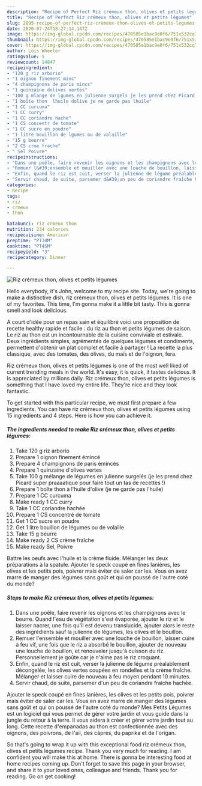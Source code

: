 ```yaml
---
description: "Recipe of Perfect Riz crémeux thon, olives et petits légumes"
title: "Recipe of Perfect Riz crémeux thon, olives et petits légumes"
slug: 2095-recipe-of-perfect-riz-cremeux-thon-olives-et-petits-legumes
date: 2020-07-24T18:27:14.147Z
image: https://img-global.cpcdn.com/recipes/470585e1bac9e0f6/751x532cq70/riz-cremeux-thon-olives-et-petits-legumes-photo-principale-de-la-recette.jpg
thumbnail: https://img-global.cpcdn.com/recipes/470585e1bac9e0f6/751x532cq70/riz-cremeux-thon-olives-et-petits-legumes-photo-principale-de-la-recette.jpg
cover: https://img-global.cpcdn.com/recipes/470585e1bac9e0f6/751x532cq70/riz-cremeux-thon-olives-et-petits-legumes-photo-principale-de-la-recette.jpg
author: Lois Wheeler
ratingvalue: 5
reviewcount: 14847
recipeingredient:
- "120 g riz arborio"
- "1 oignon finement minc"
- "4 champignons de paris mincs"
- "1 quinzaine dolives vertes"
- "100 g mlange de lgumes en julienne surgels je les prend chez Picard super praaaatique pour faire tout un tas de recettes "
- "1 boîte thon  lhuile dolive je ne garde pas lhuile"
- "1 CC curcuma"
- "1 CC curry"
- "1 CC coriandre hache"
- "1 CS concentr de tomate"
- "1 CC sucre en poudre"
- "1 litre bouillon de lgumes ou de volaille"
- "15 g beurre"
- "2 CS crme frache"
- " Sel Poivre"
recipeinstructions:
- "Dans une poêle, faire revenir les oignons et les champignons avec le beurre. Quand l&#39;eau de végétation s&#39;est évaporée, ajouter le riz et le laisser nacrer, une fois qu&#39;il est devenu translucide, ajouter alors le reste des ingrédients sauf la julienne de légumes, les olives et le bouillon."
- "Remuer l&#39;ensemble et mouiller avec une louche de bouillon, laisser cuire à feu vif, une fois que le riz a absorbé le bouillon, ajouter de nouveau une louche de bouillon, et renouveler jusqu&#39;à cuisson du riz. Personnellement je goûte car je n&#39;aime pas le riz croquant."
- "Enfin, quand le riz est cuit, verser la julienne de légume préalablement décongelée, les olives vertes coupées en rondelles et la crème fraîche. Mélanger et laisser cuire de nouveau à feu moyen pendant 10 minutes."
- "Servir chaud, de suite, parsemer d&#39;un peu de coriandre fraîche hachée."
categories:
- Recipe
tags:
- riz
- crmeux
- thon

katakunci: riz crmeux thon 
nutrition: 234 calories
recipecuisine: American
preptime: "PT34M"
cooktime: "PT45M"
recipeyield: "3"
recipecategory: Dinner

---
```



![Riz crémeux thon, olives et petits légumes](https://img-global.cpcdn.com/recipes/470585e1bac9e0f6/751x532cq70/riz-cremeux-thon-olives-et-petits-legumes-photo-principale-de-la-recette.jpg)

Hello everybody, it's John, welcome to my recipe site. Today, we're going to make a distinctive dish, riz crémeux thon, olives et petits légumes. It is one of my favorites. This time, I'm gonna make it a little bit tasty. This is gonna smell and look delicious.

A court d&#39;idée pour un repas sain et équilibré voici une proposition de recette healthy rapide et facile : du riz au thon et petits légumes de saison. Le riz au thon est un incontournable de la cuisine conviviale et estivale. Deux ingrédients simples, agrémentés de quelques légumes et condiments, permettent d&#39;obtenir un plat complet et facile à partager ! La recette la plus classique, avec des tomates, des olives, du maïs et de l&#39;oignon, fera.

Riz crémeux thon, olives et petits légumes is one of the most well liked of current trending meals in the world. It's easy, it is quick, it tastes delicious. It is appreciated by millions daily. Riz crémeux thon, olives et petits légumes is something that I have loved my entire life. They're nice and they look fantastic.


To get started with this particular recipe, we must first prepare a few ingredients. You can have riz crémeux thon, olives et petits légumes using 15 ingredients and 4 steps. Here is how you can achieve it.

<!--inarticleads1-->

##### The ingredients needed to make Riz crémeux thon, olives et petits légumes:

1. Take 120 g riz arborio
1. Prepare 1 oignon finement émincé
1. Prepare 4 champignons de paris émincés
1. Prepare 1 quinzaine d&#39;olives vertes
1. Take 100 g mélange de légumes en julienne surgelés (je les prend chez Picard super praaaatique pour faire tout un tas de recettes !)
1. Prepare 1 boîte thon à l&#39;huile d&#39;olive (je ne garde pas l&#39;huile)
1. Prepare 1 CC curcuma
1. Make ready 1 CC curry
1. Take 1 CC coriandre hachée
1. Prepare 1 CS concentré de tomate
1. Get 1 CC sucre en poudre
1. Get 1 litre bouillon de légumes ou de volaille
1. Take 15 g beurre
1. Make ready 2 CS crème fraîche
1. Make ready  Sel, Poivre


Battre les oeufs avec l&#39;huile et la crème fluide. Mélanger les deux préparations à la spatule. Ajouter le speck coupé en fines lanières, les olives et les petits pois, poivrer mais éviter de saler car les. Vous en avez marre de manger des légumes sans goût et qui on poussé de l&#39;autre coté du monde? 

<!--inarticleads2-->

##### Steps to make Riz crémeux thon, olives et petits légumes:

1. Dans une poêle, faire revenir les oignons et les champignons avec le beurre. Quand l&#39;eau de végétation s&#39;est évaporée, ajouter le riz et le laisser nacrer, une fois qu&#39;il est devenu translucide, ajouter alors le reste des ingrédients sauf la julienne de légumes, les olives et le bouillon.
1. Remuer l&#39;ensemble et mouiller avec une louche de bouillon, laisser cuire à feu vif, une fois que le riz a absorbé le bouillon, ajouter de nouveau une louche de bouillon, et renouveler jusqu&#39;à cuisson du riz. Personnellement je goûte car je n&#39;aime pas le riz croquant.
1. Enfin, quand le riz est cuit, verser la julienne de légume préalablement décongelée, les olives vertes coupées en rondelles et la crème fraîche. Mélanger et laisser cuire de nouveau à feu moyen pendant 10 minutes.
1. Servir chaud, de suite, parsemer d&#39;un peu de coriandre fraîche hachée.


Ajouter le speck coupé en fines lanières, les olives et les petits pois, poivrer mais éviter de saler car les. Vous en avez marre de manger des légumes sans goût et qui on poussé de l&#39;autre coté du monde? Mes Petits Légumes est un logiciel qui vous permet de gérer votre jardin et vous guide dans la jungle du retour à la terre. Il vous aidera à créer et gérer votre jardin tout au long. Cette recette d&#39;empanadas au thon est confectionnée avec des oignons, des poivrons, de l&#39;ail, des câpres, du paprika et de l&#39;origan. 

So that's going to wrap it up with this exceptional food riz crémeux thon, olives et petits légumes recipe. Thank you very much for reading. I am confident you will make this at home. There is gonna be interesting food at home recipes coming up. Don't forget to save this page in your browser, and share it to your loved ones, colleague and friends. Thank you for reading. Go on get cooking!
